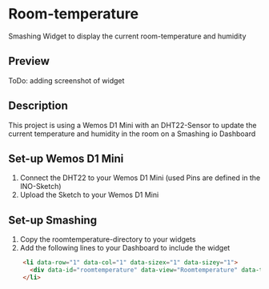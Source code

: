 # Room-temperature
Smashing Widget to display the current room-temperature and humidity

## Preview

ToDo: adding screenshot of widget

## Description
This project is using a Wemos D1 Mini with an DHT22-Sensor to update the current temperature and humidity in the room on a Smashing io Dashboard

## Set-up Wemos D1 Mini
1. Connect the DHT22 to your Wemos D1 Mini (used Pins are defined in the INO-Sketch)
2. Upload the Sketch to your Wemos D1 Mini

## Set-up Smashing
1. Copy the roomtemperature-directory to your widgets
2. Add the following lines to your Dashboard to include the widget
```html
    <li data-row="1" data-col="1" data-sizex="1" data-sizey="1">
      <div data-id="roomtemperature" data-view="Roomtemperature" data-title="Room Temperature" ></div>
    </li>
```
